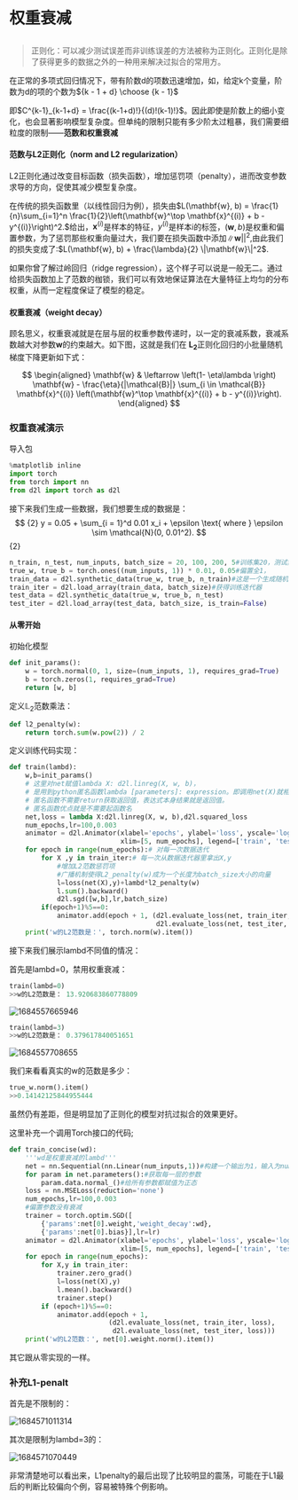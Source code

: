 # 权重衰减

## 

> 正则化：可以减少测试误差而非训练误差的方法被称为正则化。正则化是除了获得更多的数据之外的一种用来解决过拟合的常用方。

在正常的多项式回归情况下，带有阶数d的项数迅速增加，如，给定k个变量，阶数为d的项的个数为${k - 1 + d} \choose {k - 1}$

即$C^{k-1}_{k-1+d} = \frac{(k-1+d)!}{(d)!(k-1)!}$。因此即使是阶数上的细小变化，也会显著影响模型复杂度。但单纯的限制只能有多少阶太过粗暴，我们需要细粒度的限制——**范数和权重衰减**

#### 范数与L2正则化（norm and L2 regularization）

L2正则化通过改变目标函数（损失函数），增加惩罚项（penalty），进而改变参数求导的方向，促使其减少模型复杂度。

在传统的损失函数里（以线性回归为例），损失由$L(\mathbf{w}, b) = \frac{1}{n}\sum_{i=1}^n \frac{1}{2}\left(\mathbf{w}^\top \mathbf{x}^{(i)} + b - y^{(i)}\right)^2.$给出，$\mathbf x^{(i)}$是样本的特征，$y^{(i)}$是样本i的标签，$(\mathbf{w},b)$是权重和偏置参数，为了惩罚那些权重向量过大，我们要在损失函数中添加$\| \mathbf{w}| |^2$,由此我们的损失变成了:$L(\mathbf{w}, b) + \frac{\lambda}{2} \|\mathbf{w}\|^2$.

如果你曾了解过岭回归（ridge regression），这个样子可以说是一般无二。通过给损失函数加上了范数的枷锁，我们可以有效地保证算法在大量特征上均匀的分布权重，从而一定程度保证了模型的稳定。



#### 权重衰减（weight decay）

顾名思义，权重衰减就是在层与层的权重参数传递时，以一定的衰减系数，衰减系数越大对参数$\mathbf w$的约束越大。如下图，这就是我们在 $\mathbf{ L_2}$正则化回归的小批量随机梯度下降更新如下式：

$$
\begin{aligned}
\mathbf{w} & \leftarrow \left(1- \eta\lambda \right) \mathbf{w} - \frac{\eta}{|\mathcal{B}|} \sum_{i \in \mathcal{B}} \mathbf{x}^{(i)} \left(\mathbf{w}^\top \mathbf{x}^{(i)} + b - y^{(i)}\right).
\end{aligned}
$$


### 权重衰减演示

导入包

```python
%matplotlib inline
import torch
from torch import nn
from d2l import torch as d2l
```

接下来我们生成一些数据，我们想要生成的数据是：
$$ {2}
y = 0.05 + \sum_{i = 1}^d 0.01 x_i + \epsilon \text{ where }
\epsilon \sim \mathcal{N}(0, 0.01^2).
$$ {2}

```python
n_train, n_test, num_inputs, batch_size = 20, 100, 200, 5#训练集20，测试集100，标签为200，批量大小为5
true_w, true_b = torch.ones((num_inputs, 1)) * 0.01, 0.05#偏置全1，
train_data = d2l.synthetic_data(true_w, true_b, n_train)#这是一个生成随机数据集的函数
train_iter = d2l.load_array(train_data, batch_size)#获得训练迭代器
test_data = d2l.synthetic_data(true_w, true_b, n_test)
test_iter = d2l.load_array(test_data, batch_size, is_train=False)
```

#### 从零开始

初始化模型

```python
def init_params():
    w = torch.normal(0, 1, size=(num_inputs, 1), requires_grad=True)
    b = torch.zeros(1, requires_grad=True)
    return [w, b]
```

定义$\mathbb L_2$范数乘法：

```python
def l2_penalty(w):
    return torch.sum(w.pow(2)) / 2
```

定义训练代码实现：

```python
def train(lambd):
    w,b=init_params()
    # 这里对net赋值lambda X: d2l.linreg(X, w, b)，
    # 是用到python匿名函数lambda [parameters]: expression。即调用net(X)就相当于调用d2l.linreg(X, w, b)
    # 匿名函数不需要return获取返回值，表达式本身结果就是返回值。
    # 匿名函数优点就是不需要起函数名
    net,loss = lambda X:d2l.linreg(X, w, b),d2l.squared_loss
    num_epochs,lr=100,0.003
    animator = d2l.Animator(xlabel='epochs', ylabel='loss', yscale='log',
                            xlim=[5, num_epochs], legend=['train', 'test'])
    for epoch in range(num_epochs):# 对每一次数据迭代
        for X ,y in train_iter:# 每一次从数据迭代器里拿出X,y
            #增加L2范数惩罚项
            #广播机制使得L2_penalty(w)成为一个长度为batch_size大小的向量
            l=loss(net(X),y)+lambd*l2_penalty(w)
            l.sum().backward()
            d2l.sgd([w,b],lr,batch_size)
        if(epoch+1)%5==0:
            animator.add(epoch + 1, (d2l.evaluate_loss(net, train_iter, loss),
                                     d2l.evaluate_loss(net, test_iter, loss)))
    print('w的L2范数是：', torch.norm(w).item())
```

接下来我们展示lambd不同值的情况：

首先是lambd=0，禁用权重衰减：

```python
train(lambd=0)
>>w的L2范数是： 13.920683860778809
```

![1684557665946](C:\Users\裴英豪\Desktop\思维导图总结\第二个月\深度学习笔记\source\lambd=0.png)

```python
train(lambd=3)
>>w的L2范数是： 0.379617840051651
```

![1684557708655](C:\Users\裴英豪\Desktop\思维导图总结\第二个月\深度学习笔记\source\lambd=3.png)

我们来看看真实的w的范数是多少：

```python
true_w.norm().item()
>>0.14142125844955444
```

虽然仍有差距，但是明显加了正则化的模型对抗过拟合的效果更好。

这里补充一个调用Torch接口的代码;

```python
def train_concise(wd):
    '''wd是权重衰减的lambd'''
    net = nn.Sequential(nn.Linear(num_inputs,1))#构建一个输出为1，输入为num_inputs的线性层
    for param in net.parameters():#获取每一层的参数
        param.data.normal_()#给所有参数都赋值为正态
    loss = nn.MSELoss(reduction='none')
    num_epochs,lr=100,0.003
    #偏置参数没有衰减
    trainer = torch.optim.SGD([
        {'params':net[0].weight,'weight_decay':wd},
        {'params':net[0].bias}],lr=lr)
    animator = d2l.Animator(xlabel='epochs', ylabel='loss', yscale='log',
                            xlim=[5, num_epochs], legend=['train', 'test'])
    for epoch in range(num_epochs):
        for X,y in train_iter:
            trainer.zero_grad()
            l=loss(net(X),y)
            l.mean().backward()
            trainer.step()
        if (epoch+1)%5==0:
            animator.add(epoch + 1,
                         (d2l.evaluate_loss(net, train_iter, loss),
                          d2l.evaluate_loss(net, test_iter, loss)))
    print('w的L2范数：', net[0].weight.norm().item())
```

其它跟从零实现的一样。







### 补充L1-penalt

首先是不限制的：

![1684571011314](C:\Users\裴英豪\Desktop\思维导图总结\第二个月\深度学习笔记\source\L1-lambd=0.png)

其次是限制为lambd=3的：

![1684571070449](C:\Users\裴英豪\Desktop\思维导图总结\第二个月\深度学习笔记\source\L1-lambd=3.png)

非常清楚地可以看出来，L1penalty的最后出现了比较明显的震荡，可能在于L1最后的判断比较偏向个例，容易被特殊个例影响。